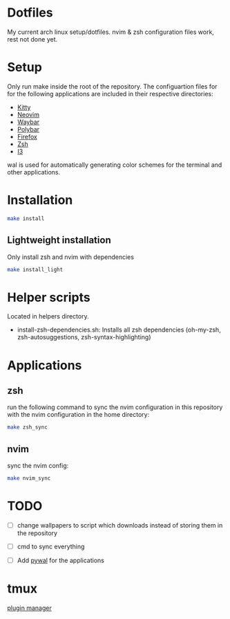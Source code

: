 # Dotfiles


My current arch linux setup/dotfiles.
nvim & zsh configuration files work, rest not done yet.

# Setup

Only run make inside the root of the repository.
The configuartion files for for the following applications are included in their respective directories:

- [Kitty](./kitty/README.md)
- [Neovim](./nvim/README.md)
- [Waybar](./waybar/README.md)
- [Polybar](./polybar/README.md)
- [Firefox](./firefox/README.md)
- [Zsh](./zsh/README.md)
- [I3](./i3/README.md)


wal is used for automatically generating color schemes for the terminal and other applications. 

# Installation

```bash
make install 

```

## Lightweight installation

Only install zsh and nvim with dependencies



```bash
make install_light
```


# Helper scripts

Located in helpers directory.

-   install-zsh-dependencies.sh: Installs all zsh dependencies (oh-my-zsh, zsh-autosuggestions, zsh-syntax-highlighting)


# Applications

## zsh

run the following command to sync the nvim configuration in this repository with the nvim configuration in the home directory:

```bash
make zsh_sync
```

## nvim

sync the nvim config:
```bash
make nvim_sync
```

# TODO

- [ ] change wallpapers to script which downloads instead of storing them in the repository
-   [ ] cmd to sync everything
-   [ ] Add [pywal](https://github.com/dylanaraps/pywal?tab=readme-ov-file) for the applications


# tmux
[plugin manager](https://github.com/tmux-plugins/tpm)
